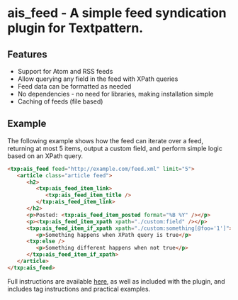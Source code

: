 # ais_feed - A simple feed syndication plugin for Textpattern.

## Features

* Support for Atom and RSS feeds
* Allow querying any field in the feed with XPath queries
* Feed data can be formatted as needed
* No dependencies - no need for libraries, making installation simple
* Caching of feeds (file based)

## Example

The following example shows how the feed can iterate over a feed, returning at most 5 items, output a custom field, and perform simple logic based on an XPath query.

```html
<txp:ais_feed feed="http://example.com/feed.xml" limit="5">
   <article class="article feed">
      <h2>
         <txp:ais_feed_item_link>
            <txp:ais_feed_item_title />
         </txp:ais_feed_item_link>
      </h2>
      <p>Posted: <txp:ais_feed_item_posted format="%B %Y" /></p>
      <p><txp:ais_feed_item_xpath xpath="./custom:field" /></p>
      <txp:ais_feed_item_if_xpath xpath="./custom:something[@foo='1']">
         <p>Something happens when XPath query is true</p>
      <txp:else />
         <p>Something different happens when not true</p>
      </txp:ais_feed_item_if_xpath>
   </article>
</txp:ais_feed>
```

Full instructions are available [here](help.textile), as well as included with the plugin, and includes tag instructions and practical examples.
